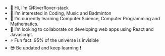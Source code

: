- 👋 Hi, I’m @RiverRover-stack
- 👀 I’m interested in Coding, Music and Badminton
- 🌱 I’m currently learning Computer Science, Computer Programming and Mathematics.
- 💞️ I’m looking to collaborate on developing web apps using React and Javascript.
- ⚡ Fun fact: 95% of the universe is invisible
- 😎 Be updated and keep learning ❗

<!---
RiverRover-stack/RiverRover-stack is a ✨ special ✨ repository because its `README.md` (this file) appears on your GitHub profile.
You can click the Preview link to take a look at your changes.
--->
